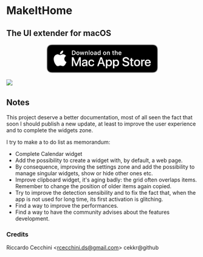 # MakeItHome
## The UI extender for macOS
<p align="center" >
  <a href="https://apps.apple.com/it/app/makeithome-screen-extender/id6444596296?l=en-GB&mt=12"><img src="https://github.com/Geckos-Ink/MakeItHome/blob/main/md-assets/download_mac_appstore.png?raw=true"/></a>
</p>

![](https://github.com/Geckos-Ink/MakeItHome/blob/main/md-assets/preview.gif?raw=true)

## Notes
This project deserve a better documentation, most of all seen the fact that soon I should publish a new update, at least to improve the user experience and to complete the widgets zone. 

I try to make a to do list as memorandum:

- Complete Calendar widget
- Add the possibility to create a widget with, by default, a web page.
- By consequence, improving the settings zone and add the possibility to manage singular widgets, show or hide other ones etc.
- Improve clipboard widget, it's aging badly: the grid often overlaps items. Remember to change the position of older items again copied.
- Try to improve the detection sensibility and to fix the fact that, when the app is not used for long time, its first activation is glitching.
- Find a way to improve the performances.
- Find a way to have the community advises about the features development.

### Credits
Riccardo Cecchini \<rcecchini.ds@gmail.com> cekkr@github

